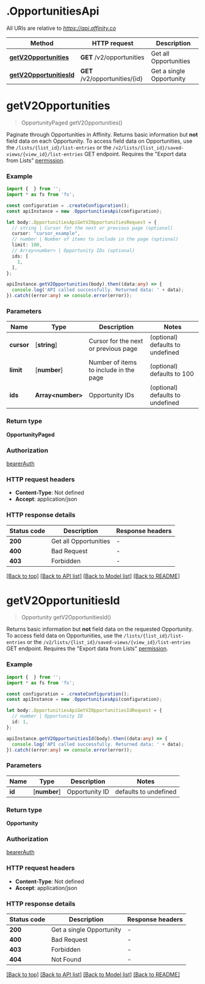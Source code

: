 # .OpportunitiesApi

All URIs are relative to _https://api.affinity.co_

| Method                                                               | HTTP request                   | Description              |
| -------------------------------------------------------------------- | ------------------------------ | ------------------------ |
| [**getV2Opportunities**](OpportunitiesApi.md#getV2Opportunities)     | **GET** /v2/opportunities      | Get all Opportunities    |
| [**getV2OpportunitiesId**](OpportunitiesApi.md#getV2OpportunitiesId) | **GET** /v2/opportunities/{id} | Get a single Opportunity |

# **getV2Opportunities**

> OpportunityPaged getV2Opportunities()

Paginate through Opportunities in Affinity. Returns basic information but
**not** field data on each Opportunity. To access field data on Opportunities,
use the `/lists/{list_id}/list-entries` or the
`/v2/lists/{list_id}/saved-views/{view_id}/list-entries` GET endpoint. Requires
the \"Export data from Lists\"
[permission](#section/Getting-Started/Permissions).

### Example

```typescript
import {  } from '';
import * as fs from 'fs';

const configuration = .createConfiguration();
const apiInstance = new .OpportunitiesApi(configuration);

let body:.OpportunitiesApiGetV2OpportunitiesRequest = {
  // string | Cursor for the next or previous page (optional)
  cursor: "cursor_example",
  // number | Number of items to include in the page (optional)
  limit: 100,
  // Array<number> | Opportunity IDs (optional)
  ids: [
    1,
  ],
};

apiInstance.getV2Opportunities(body).then((data:any) => {
  console.log('API called successfully. Returned data: ' + data);
}).catch((error:any) => console.error(error));
```

### Parameters

| Name       | Type                    | Description                            | Notes                            |
| ---------- | ----------------------- | -------------------------------------- | -------------------------------- |
| **cursor** | [**string**]            | Cursor for the next or previous page   | (optional) defaults to undefined |
| **limit**  | [**number**]            | Number of items to include in the page | (optional) defaults to 100       |
| **ids**    | **Array&lt;number&gt;** | Opportunity IDs                        | (optional) defaults to undefined |

### Return type

**OpportunityPaged**

### Authorization

[bearerAuth](README.md#bearerAuth)

### HTTP request headers

- **Content-Type**: Not defined
- **Accept**: application/json

### HTTP response details

| Status code | Description           | Response headers |
| ----------- | --------------------- | ---------------- |
| **200**     | Get all Opportunities | -                |
| **400**     | Bad Request           | -                |
| **403**     | Forbidden             | -                |

[[Back to top]](#)
[[Back to API list]](README.md#documentation-for-api-endpoints)
[[Back to Model list]](README.md#documentation-for-models)
[[Back to README]](README.md)

# **getV2OpportunitiesId**

> Opportunity getV2OpportunitiesId()

Returns basic information but **not** field data on the requested Opportunity.
To access field data on Opportunities, use the `/lists/{list_id}/list-entries`
or the `/v2/lists/{list_id}/saved-views/{view_id}/list-entries` GET endpoint.
Requires the \"Export data from Lists\"
[permission](#section/Getting-Started/Permissions).

### Example

```typescript
import {  } from '';
import * as fs from 'fs';

const configuration = .createConfiguration();
const apiInstance = new .OpportunitiesApi(configuration);

let body:.OpportunitiesApiGetV2OpportunitiesIdRequest = {
  // number | Opportunity ID
  id: 1,
};

apiInstance.getV2OpportunitiesId(body).then((data:any) => {
  console.log('API called successfully. Returned data: ' + data);
}).catch((error:any) => console.error(error));
```

### Parameters

| Name   | Type         | Description    | Notes                 |
| ------ | ------------ | -------------- | --------------------- |
| **id** | [**number**] | Opportunity ID | defaults to undefined |

### Return type

**Opportunity**

### Authorization

[bearerAuth](README.md#bearerAuth)

### HTTP request headers

- **Content-Type**: Not defined
- **Accept**: application/json

### HTTP response details

| Status code | Description              | Response headers |
| ----------- | ------------------------ | ---------------- |
| **200**     | Get a single Opportunity | -                |
| **400**     | Bad Request              | -                |
| **403**     | Forbidden                | -                |
| **404**     | Not Found                | -                |

[[Back to top]](#)
[[Back to API list]](README.md#documentation-for-api-endpoints)
[[Back to Model list]](README.md#documentation-for-models)
[[Back to README]](README.md)
